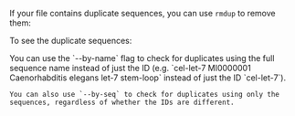 <script>
import { Icon } from "sveltestrap";
import Alert from "$components/Alert.svelte";
import Execute from "$components/Execute.svelte";
</script>

If your file contains duplicate sequences, you can use `rmdup` to remove them:

<Execute command="seqkit rmdup hairpins.fa > deduplicated.fa" />

To see the duplicate sequences:

<Execute command="diff deduplicated.fa hairpins.fa" />

<Alert>
    <Icon name="lightbulb-fill" /> You can use the `--by-name` flag to check for duplicates using the full sequence name instead of just the ID (e.g. `cel-let-7 MI0000001 Caenorhabditis elegans let-7 stem-loop` instead of just the ID `cel-let-7`).

    You can also use `--by-seq` to check for duplicates using only the sequences, regardless of whether the IDs are different.

</Alert>
